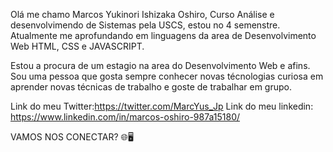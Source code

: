 Olá me chamo Marcos Yukinori Ishizaka Oshiro, Curso Análise e desenvolvimendo de Sistemas pela USCS, estou no 4 semenstre.
Atualmente me aprofundando em linguagens da area de Desenvolvimento Web HTML, CSS e JAVASCRIPT.

Estou a procura de um estagio na area do Desenvolvimento Web e afins. Sou uma pessoa que gosta sempre conhecer novas técnologias 
curiosa em aprender novas técnicas de trabalho e goste de trabalhar em grupo.


Link do meu Twitter:https://twitter.com/MarcYus_Jp
Link do meu linkedin: https://www.linkedin.com/in/marcos-oshiro-987a15180/

VAMOS NOS CONECTAR? 🌐🖥️
<!--
**marcososhiro1/marcososhiro1** is a ✨ _special_ ✨ repository because its `README.md` (this file) appears on your GitHub profile.

Here are some ideas to get you started:

- 🔭 I’m currently working on ...
- 🌱 I’m currently learning ...
- 👯 I’m looking to collaborate on ...
- 🤔 I’m looking for help with ...
- 💬 Ask me about ...
- 📫 How to reach me: ...
- 😄 Pronouns: ...
- ⚡ Fun fact: ...
-->
